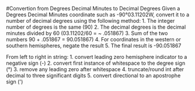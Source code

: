#Convertion from Degrees Decimal Minutes to Decimal Degrees
Given a Degrees Decimal Minutes coordinate such as -90°03.11202W, convert it to a number of decimal degrees using the following method:
    1. The integer number of degrees is the same (90)
    2. The decimal degrees is the decimal minutes divided by 60 (03.11202/60 = ~ .051867)
    3. Sum of the two numbers 90 + .051867 = 90.051867)
    4. For coordinates in the western or southern hemispheres, negate the result
    5. The final result is -90.051867

From left to right in string:
    1. convert leading zero hemisphere indicator to a negative sign (-)
    2. convert first instance of whitespace to the degree sign (°)
    3. remove any leading zero after whitespace
    4. truncate/round int after decimal to three significant digits
    5. convert directional to an apostrophe sign (') 